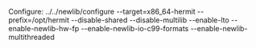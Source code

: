 

Configure:
../../newlib/configure --target=x86_64-hermit --prefix=/opt/hermit --disable-shared --disable-multilib --enable-lto --enable-newlib-hw-fp --enable-newlib-io-c99-formats --enable-newlib-multithreaded

